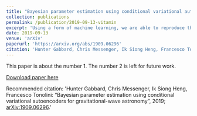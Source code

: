 ```yaml
---
title: "Bayesian parameter estimation using conditional variational autoencoders for gravitational-wave astronomy"
collection: publications
permalink: /publication/2019-09-13-vitamin
excerpt: 'Using a form of machine learning, we are able to reproduce the Bayesian posterior from several simulated GW events.'
date: 2019-09-13
venue: 'arXiv'
paperurl: 'https://arxiv.org/abs/1909.06296'
citation: 'Hunter Gabbard, Chris Messenger, Ik Siong Heng, Francesco Tonolini: “Bayesian parameter estimation using conditional variational autoencoders for gravitational-wave astronomy”, 2019; <a href='http://arxiv.org/abs/1909.06296'>arXiv:1909.06296</a>'
---
```

This paper is about the number 1. The number 2 is left for future work.

[Download paper here](https://arxiv.org/abs/1909.06296)

Recommended citation: 'Hunter Gabbard, Chris Messenger, Ik Siong Heng, Francesco Tonolini: “Bayesian parameter estimation using conditional variational autoencoders for gravitational-wave astronomy”, 2019; <a href='http://arxiv.org/abs/1909.06296'>arXiv:1909.06296</a>.'
